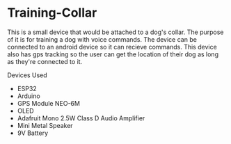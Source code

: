 # Training-Collar

This is a small device that would be attached to a dog's collar. The purpose of it is for training a dog with voice commands. The device can be connected to an android device so it can recieve commands. This device also has gps tracking so the user can get the location of their dog as long as they're connected to it.

Devices Used
- ESP32
- Arduino
- GPS Module NEO-6M
- OLED
- Adafruit Mono 2.5W Class D Audio Amplifier
- Mini Metal Speaker
- 9V Battery
